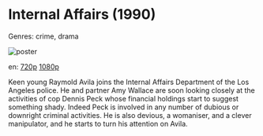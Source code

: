# Internal Affairs (1990)

Genres: crime, drama

![poster](http://image.tmdb.org/t/p/w500/j3Lk53GMp0EH9jFBrjd6Y04yyAO.jpg)

en:
  [720p](magnet:?xt=urn:btih:C26FE8E3BAE013EE4432ADACE69036A57F1748B9&tr=udp://glotorrents.pw:6969/announce&tr=udp://tracker.opentrackr.org:1337/announce&tr=udp://torrent.gresille.org:80/announce&tr=udp://tracker.openbittorrent.com:80&tr=udp://tracker.coppersurfer.tk:6969&tr=udp://tracker.leechers-paradise.org:6969&tr=udp://p4p.arenabg.ch:1337&tr=udp://tracker.internetwarriors.net:1337)
  [1080p](magnet:?xt=urn:btih:ECC2D40460EFC1CD92D2E792298460017398F3C4&tr=udp://glotorrents.pw:6969/announce&tr=udp://tracker.opentrackr.org:1337/announce&tr=udp://torrent.gresille.org:80/announce&tr=udp://tracker.openbittorrent.com:80&tr=udp://tracker.coppersurfer.tk:6969&tr=udp://tracker.leechers-paradise.org:6969&tr=udp://p4p.arenabg.ch:1337&tr=udp://tracker.internetwarriors.net:1337)
  


Keen young Raymold Avila joins the Internal Affairs Department of the Los Angeles police. He and partner Amy Wallace are soon looking closely at the activities of cop Dennis Peck whose financial holdings start to suggest something shady. Indeed Peck is involved in any number of dubious or downright criminal activities. He is also devious, a womaniser, and a clever manipulator, and he starts to turn his attention on Avila.